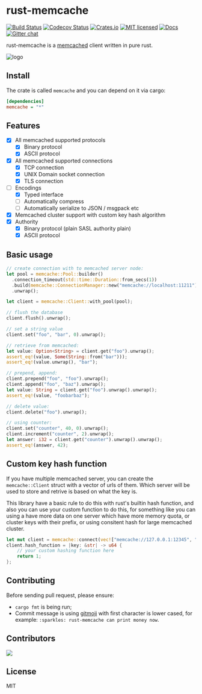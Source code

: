 # rust-memcache

[![Build Status](https://travis-ci.org/aisk/rust-memcache.svg?branch=master)](https://travis-ci.org/aisk/rust-memcache)
[![Codecov Status](https://codecov.io/gh/aisk/rust-memcache/branch/master/graph/badge.svg)](https://codecov.io/gh/aisk/rust-memcache)
[![Crates.io](https://img.shields.io/crates/v/memcache.svg)](https://crates.io/crates/memcache)
[![MIT licensed](https://img.shields.io/badge/license-MIT-blue.svg)](./LICENSE)
[![Docs](https://docs.rs/memcache/badge.svg)](https://docs.rs/memcache/)
[![Gitter chat](https://badges.gitter.im/rust-memcache/Lobby.png)](https://gitter.im/rust-memcache/Lobby)

rust-memcache is a [memcached](https://memcached.org/) client written in pure rust.

![logo](https://cloudflare-ipfs.com/ipfs/QmY2otmZFbrLfCQZ2JG8bsEsMGegHrh8WgupcyTcyoShiS)

## Install

The crate is called `memcache` and you can depend on it via cargo:

```ini
[dependencies]
memcache = "*"
```

## Features

- [x] All memcached supported protocols
  - [x] Binary protocol
  - [x] ASCII protocol
- [x] All memcached supported connections
  - [x] TCP connection
  - [x] UNIX Domain socket connection
  - [x] TLS connection
- [ ] Encodings
  - [x] Typed interface
  - [ ] Automatically compress
  - [ ] Automatically serialize to JSON / msgpack etc
- [x] Memcached cluster support with custom key hash algorithm
- [x] Authority
  - [x] Binary protocol (plain SASL authority plain)
  - [x] ASCII protocol

## Basic usage

```rust
// create connection with to memcached server node:
let pool = memcache::Pool::builder()
  .connection_timeout(std::time::Duration::from_secs(1))
  .build(memcache::ConnectionManager::new("memcache://localhost:11211").unwrap())
  .unwrap();

let client = memcache::Client::with_pool(pool);

// flush the database
client.flush().unwrap();

// set a string value
client.set("foo", "bar", 0).unwrap();

// retrieve from memcached:
let value: Option<String> = client.get("foo").unwrap();
assert_eq!(value, Some(String::from("bar")));
assert_eq!(value.unwrap(), "bar");

// prepend, append:
client.prepend("foo", "foo").unwrap();
client.append("foo", "baz").unwrap();
let value: String = client.get("foo").unwrap().unwrap();
assert_eq!(value, "foobarbaz");

// delete value:
client.delete("foo").unwrap();

// using counter:
client.set("counter", 40, 0).unwrap();
client.increment("counter", 2).unwrap();
let answer: i32 = client.get("counter").unwrap().unwrap();
assert_eq!(answer, 42);
```

## Custom key hash function

If you have multiple memcached server, you can create the `memcache::Client` struct with a vector of urls of them. Which server will be used to store and retrive is based on what the key is.

This library have a basic rule to do this with rust's builtin hash function, and also you can use your custom function to do this, for something like you can using a have more data on one server which have more memory quota, or cluster keys with their prefix, or using consitent hash for large memcached cluster.

```rust
let mut client = memcache::connect(vec!["memcache://127.0.0.1:12345", "memcache:///tmp/memcached.sock"]).unwrap();
client.hash_function = |key: &str| -> u64 {
    // your custom hashing function here
    return 1;
};
```

## Contributing

Before sending pull request, please ensure:

- `cargo fmt` is being run;
- Commit message is using [gitmoji](https://gitmoji.carloscuesta.me/) with first character is lower cased, for example: `:sparkles: rust-memcache can print money now`.

## Contributors

<a href="https://github.com/aisk/rust-memcache/graphs/contributors">
  <img src="https://contributors-img.firebaseapp.com/image?repo=aisk/rust-memcache" />
</a>

## License

MIT
